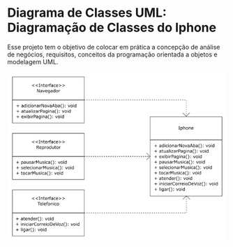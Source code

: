 # Diagrama de Classes UML: Diagramação de Classes do Iphone
Esse projeto tem o objetivo de colocar em prática a concepção de análise de negócios, requisitos, conceitos da programação orientada a objetos e modelagem UML.

![Diagrama UML](https://raw.githubusercontent.com/caiojuvino/dio-diagrama-iphone/main/diagrama.png)
